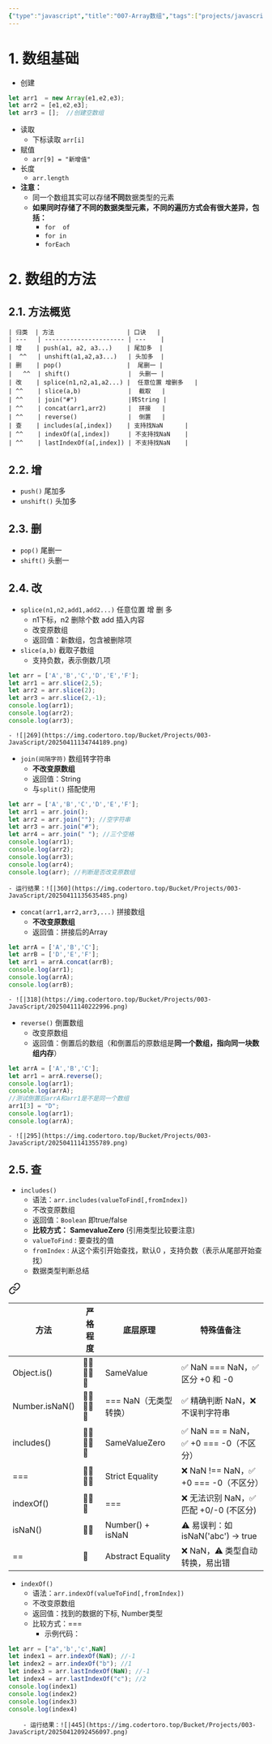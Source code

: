 ```yaml
---
{"type":"javascript","title":"007-Array数组","tags":["projects/javascript"],"author":"codertoro","establish":"2025-04-11","update":"2025-04-11","dg-publish":true,"categories":["数据类型","引用数据类型"],"permalink":"/Projects/003-JavaScript/007-Array数组/","dgPassFrontmatter":true,"created":"2025-04-11T10:52:20.702+08:00","updated":"2025-04-16T11:05:29.640+08:00"}
---
```


# 1. 数组基础
- 创建 
<div class="transclusion internal-embed is-loaded"><div class="markdown-embed">



```js
let arr1  = new Array(e1,e2,e3);
let arr2 = [e1,e2,e3];
let arr3 = [];  //创建空数组
```

</div></div>

- 读取 
	- 下标读取 `arr[i]`
- 赋值
	- `arr[9] = "新增值"`
- 长度
	- `arr.length`
- **注意：** 
	- 同一个数组其实可以存储**不同**数据类型的元素
	- **如果同时存储了不同的数据类型元素，不同的遍历方式会有很大差异，包括：**
		- `for  of`
		- `for in`
		- `forEach`
# 2. 数组的方法
## 2.1. 方法概览

<div class="transclusion internal-embed is-loaded"><div class="markdown-embed">



```tx
| 归类  | 方法                    | 口诀   |
| ---   | ---------------------- | ---    |
| 增    | push(a1, a2, a3...)    | 尾加多  |
|  ^^   | unshift(a1,a2,a3...)   | 头加多  |
| 删    | pop()                  |  尾删一 |
|   ^^  | shift()                |  头删一 |
| 改    | splice(n1,n2,a1,a2...) |  任意位置 增删多   |
| ^^    | slice(a,b)             |  截取   |
| ^^    | join("#")              |转String |
| ^^    | concat(arr1,arr2)      |  拼接   |
| ^^    | reverse()              |  倒置   |
| 查    | includes(a[,index])    | 支持找NaN      |
| ^^    | indexOf(a[,index])     | 不支持找NaN    |
| ^^    | lastIndexOf(a[,index]) | 不支持找NaN    |
```

</div></div>

## 2.2. 增
- `push()` 尾加多
- `unshift()` 头加多
## 2.3. 删
- `pop()` 尾删一
- `shift()` 头删一
## 2.4. 改
- `splice(n1,n2,add1,add2...)` 任意位置  增 删 多  
	- n1下标，n2 删除个数 add 插入内容
	- 改变原数组
	- 返回值：新数组，包含被删除项
- `slice(a,b)`  截取子数组  
	- 支持负数，表示倒数几项
<div class="transclusion internal-embed is-loaded"><div class="markdown-embed">



```js
let arr = ['A','B','C','D','E','F'];
let arr1 = arr.slice(2,5);
let arr2 = arr.slice(2);
let arr3 = arr.slice(2,-1);
console.log(arr1);
console.log(arr2);
console.log(arr3);
```

</div></div>

	- ![|269](https://img.codertoro.top/Bucket/Projects/003-JavaScript/20250411134744189.png)

- `join(间隔字符)`  数组转字符串
	- **不改变原数组**
	- 返回值：String
	- 与`split()` 搭配使用
<div class="transclusion internal-embed is-loaded"><div class="markdown-embed">



```js
let arr = ['A','B','C','D','E','F'];
let arr1 = arr.join();
let arr2 = arr.join(""); //空字符串
let arr3 = arr.join("#");
let arr4 = arr.join(" "); //三个空格
console.log(arr1);
console.log(arr2);
console.log(arr3);
console.log(arr4);
console.log(arr); //判断是否改变原数组
```

</div></div>

	- 运行结果：![|360](https://img.codertoro.top/Bucket/Projects/003-JavaScript/20250411135635485.png)
- `concat(arr1,arr2,arr3,...)` 拼接数组
	- **不改变原数组**
	- 返回值：拼接后的Array
<div class="transclusion internal-embed is-loaded"><div class="markdown-embed">



```js
let arrA = ['A','B','C'];
let arrB = ['D','E','F'];
let arr1 = arrA.concat(arrB);
console.log(arr1);
console.log(arrA);
console.log(arrB);
```

</div></div>

	- ![|318](https://img.codertoro.top/Bucket/Projects/003-JavaScript/20250411140222996.png)
- `reverse()` 倒置数组
	- 改变原数组
	- 返回值：倒置后的数组（和倒置后的原数组是**同一个数组，指向同一块数组内存**）
<div class="transclusion internal-embed is-loaded"><div class="markdown-embed">



```js
let arrA = ['A','B','C'];
let arr1 = arrA.reverse();
console.log(arr1);
console.log(arrA);
//测试倒置后arrA和arr1是不是同一个数组
arr1[3] = "D";
console.log(arr1);
console.log(arrA);
```

</div></div>

	- ![|295](https://img.codertoro.top/Bucket/Projects/003-JavaScript/20250411141355789.png)

## 2.5. 查
- `includes()` 
	- 语法：`arr.includes(valueToFind[,fromIndex])` 
	- 不改变原数组
	- 返回值：`Boolean` 即true/false
	- **比较方式：**  **SamevalueZero**  (引用类型比较要注意)
	- `valueToFind` : 要查找的值
	- `fromIndex` : 从这个索引开始查找，默认0 ，支持负数（表示从尾部开始查找）
	- 数据类型判断总结
<div class="transclusion internal-embed is-loaded"><a class="markdown-embed-link" href="/projects/003-java-script/001/#1bed3c" aria-label="Open link"><svg xmlns="http://www.w3.org/2000/svg" width="24" height="24" viewBox="0 0 24 24" fill="none" stroke="currentColor" stroke-width="2" stroke-linecap="round" stroke-linejoin="round" class="svg-icon lucide-link"><path d="M10 13a5 5 0 0 0 7.54.54l3-3a5 5 0 0 0-7.07-7.07l-1.72 1.71"></path><path d="M14 11a5 5 0 0 0-7.54-.54l-3 3a5 5 0 0 0 7.07 7.07l1.71-1.71"></path></svg></a><div class="markdown-embed">



| 方法             | 严格程度       | 底层原理              | 特殊值备注                            |
| -------------- | ---------- | ----------------- | -------------------------------- |
| Object.is()    | 🌟🌟🌟🌟🌟 | SameValue         | ✅ NaN === NaN，✅ 区分 +0 和 -0       |
| Number.isNaN() | 🌟🌟🌟🌟🌟 | === NaN（无类型转换）    | ✅ 精确判断 NaN，❌ 不误判字符串              |
| includes()     | 🌟🌟🌟🌟🌟 | SameValueZero     | ✅ NaN == =  NaN，✅ +0 === -0（不区分） |
| ===            | 🌟🌟🌟🌟   | Strict Equality   | ❌ NaN !== NaN，✅ +0 === -0（不区分）   |
| indexOf()      | 🌟🌟🌟     | ===               | ❌ 无法识别 NaN，✅ 匹配 +0/-0 (不区分)      |
| isNaN()        | 🌟🌟       | Number() + isNaN  | ⚠️ 易误判：如 isNaN('abc') → true     |
| ==             | 🌟         | Abstract Equality | ❌ NaN，⚠️ 类型自动转换，易出错              |

</div></div>

- `indexOf()` 
	- 语法：`arr.indexOf(valueToFind[,fromIndex])`
	- 不改变原数组
	- 返回值：找到的数据的下标, Number类型
	- 比较方式：===
		- 示例代码：
<div class="transclusion internal-embed is-loaded"><div class="markdown-embed">



```js
let arr = ["a",'b','c',NaN]
let index1 = arr.indexOf(NaN); //-1
let index2 = arr.indexOf("b"); //1
let index3 = arr.lastIndexOf(NaN); //-1
let index4 = arr.lastIndexOf("c"); //2
console.log(index1)
console.log(index2)
console.log(index3)
console.log(index4)
```

</div></div>

		- 运行结果：![|445](https://img.codertoro.top/Bucket/Projects/003-JavaScript/20250412092456097.png)
